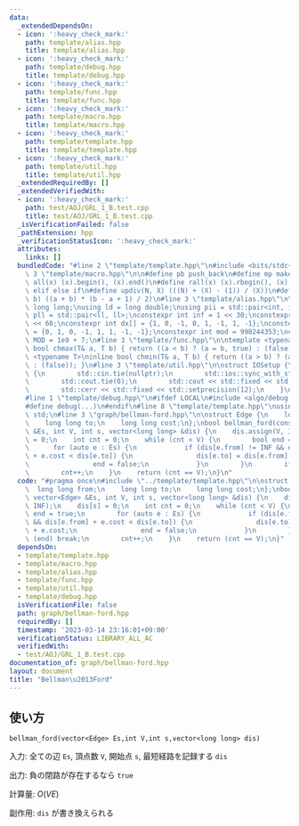 ```yaml
---
data:
  _extendedDependsOn:
  - icon: ':heavy_check_mark:'
    path: template/alias.hpp
    title: template/alias.hpp
  - icon: ':heavy_check_mark:'
    path: template/debug.hpp
    title: template/debug.hpp
  - icon: ':heavy_check_mark:'
    path: template/func.hpp
    title: template/func.hpp
  - icon: ':heavy_check_mark:'
    path: template/macro.hpp
    title: template/macro.hpp
  - icon: ':heavy_check_mark:'
    path: template/template.hpp
    title: template/template.hpp
  - icon: ':heavy_check_mark:'
    path: template/util.hpp
    title: template/util.hpp
  _extendedRequiredBy: []
  _extendedVerifiedWith:
  - icon: ':heavy_check_mark:'
    path: test/AOJ/GRL_1_B.test.cpp
    title: test/AOJ/GRL_1_B.test.cpp
  _isVerificationFailed: false
  _pathExtension: hpp
  _verificationStatusIcon: ':heavy_check_mark:'
  attributes:
    links: []
  bundledCode: "#line 2 \"template/template.hpp\"\n#include <bits/stdc++.h>\n#line\
    \ 3 \"template/macro.hpp\"\n\n#define pb push_back\n#define mp make_pair\n#define\
    \ all(x) (x).begin(), (x).end()\n#define rall(x) (x).rbegin(), (x).rend()\n#define\
    \ elif else if\n#define updiv(N, X) (((N) + (X) - (1)) / (X))\n#define sigma(a,\
    \ b) ((a + b) * (b - a + 1) / 2)\n#line 3 \"template/alias.hpp\"\n\nusing ll =\
    \ long long;\nusing ld = long double;\nusing pii = std::pair<int, int>;\nusing\
    \ pll = std::pair<ll, ll>;\nconstexpr int inf = 1 << 30;\nconstexpr ll INF = 1LL\
    \ << 60;\nconstexpr int dx[] = {1, 0, -1, 0, 1, -1, 1, -1};\nconstexpr int dy[]\
    \ = {0, 1, 0, -1, 1, 1, -1, -1};\nconstexpr int mod = 998244353;\nconstexpr int\
    \ MOD = 1e9 + 7;\n#line 3 \"template/func.hpp\"\n\ntemplate <typename T>\ninline\
    \ bool chmax(T& a, T b) { return ((a < b) ? (a = b, true) : (false)); }\ntemplate\
    \ <typename T>\ninline bool chmin(T& a, T b) { return ((a > b) ? (a = b, true)\
    \ : (false)); }\n#line 3 \"template/util.hpp\"\n\nstruct IOSetup {\n    IOSetup()\
    \ {\n        std::cin.tie(nullptr);\n        std::ios::sync_with_stdio(false);\n\
    \        std::cout.tie(0);\n        std::cout << std::fixed << std::setprecision(12);\n\
    \        std::cerr << std::fixed << std::setprecision(12);\n    }\n} IOSetup;\n\
    #line 1 \"template/debug.hpp\"\n#ifdef LOCAL\n#include <algo/debug.hpp>\n#else\n\
    #define debug(...)\n#endif\n#line 8 \"template/template.hpp\"\nusing namespace\
    \ std;\n#line 3 \"graph/bellman-ford.hpp\"\n\nstruct Edge {\n    long long from;\n\
    \    long long to;\n    long long cost;\n};\nbool bellman_ford(const vector<Edge>\
    \ &Es, int V, int s, vector<long long> &dis) {\n    dis.assign(V, INF);\n    dis[s]\
    \ = 0;\n    int cnt = 0;\n    while (cnt < V) {\n        bool end = true;\n  \
    \      for (auto e : Es) {\n            if (dis[e.from] != INF && dis[e.from]\
    \ + e.cost < dis[e.to]) {\n                dis[e.to] = dis[e.from] + e.cost;\n\
    \                end = false;\n            }\n        }\n        if (end) break;\n\
    \        cnt++;\n    }\n    return (cnt == V);\n}\n"
  code: "#pragma once\n#include \"../template/template.hpp\"\n\nstruct Edge {\n  \
    \  long long from;\n    long long to;\n    long long cost;\n};\nbool bellman_ford(const\
    \ vector<Edge> &Es, int V, int s, vector<long long> &dis) {\n    dis.assign(V,\
    \ INF);\n    dis[s] = 0;\n    int cnt = 0;\n    while (cnt < V) {\n        bool\
    \ end = true;\n        for (auto e : Es) {\n            if (dis[e.from] != INF\
    \ && dis[e.from] + e.cost < dis[e.to]) {\n                dis[e.to] = dis[e.from]\
    \ + e.cost;\n                end = false;\n            }\n        }\n        if\
    \ (end) break;\n        cnt++;\n    }\n    return (cnt == V);\n}"
  dependsOn:
  - template/template.hpp
  - template/macro.hpp
  - template/alias.hpp
  - template/func.hpp
  - template/util.hpp
  - template/debug.hpp
  isVerificationFile: false
  path: graph/bellman-ford.hpp
  requiredBy: []
  timestamp: '2023-03-14 23:16:01+09:00'
  verificationStatus: LIBRARY_ALL_AC
  verifiedWith:
  - test/AOJ/GRL_1_B.test.cpp
documentation_of: graph/bellman-ford.hpp
layout: document
title: "Bellman\u2013Ford"
---
```


## 使い方

`bellman_ford(vector<Edge> Es,int V,int s,vector<long long> dis)`

入力: 全ての辺 `Es`, 頂点数 `V`, 開始点 `s`, 最短経路を記録する `dis`

出力: 負の閉路が存在するなら `true`

計算量: $O(VE)$

副作用: `dis` が書き換えられる
